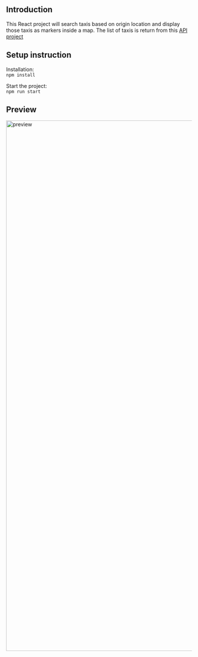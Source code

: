 ## Introduction
This React project will search taxis based on origin location and display those taxis as markers inside a map. The list of taxis is return from this [API project](https://github.com/chongx1an/splyt-task-api)

## Setup instruction

Installation:\
`npm install`

Start the project:\
`npm run start`



## Preview
<img width="1438" alt="preview" src="https://user-images.githubusercontent.com/40559684/135742099-c77850d4-7cf8-4900-9f92-73ad5c9f8b37.png">
